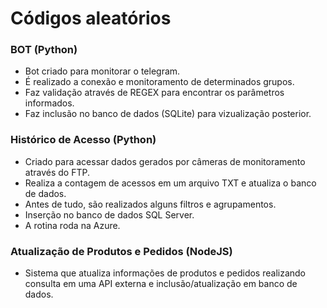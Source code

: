 # Códigos aleatórios

### BOT (Python)

-   Bot criado para monitorar o telegram.
-   É realizado a conexão e monitoramento de determinados grupos.
-   Faz validação através de REGEX para encontrar os parâmetros informados.
-   Faz inclusão no banco de dados (SQLite) para vizualização posterior.

### Histórico de Acesso (Python)

-   Criado para acessar dados gerados por câmeras de monitoramento através do FTP.
-   Realiza a contagem de acessos em um arquivo TXT e atualiza o banco de dados.
-   Antes de tudo, são realizados alguns filtros e agrupamentos.
-   Inserção no banco de dados SQL Server.
-   A rotina roda na Azure.

### Atualização de Produtos e Pedidos (NodeJS)

-   Sistema que atualiza informações de produtos e pedidos realizando consulta em uma API externa e inclusão/atualização em banco de dados.
